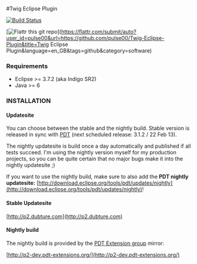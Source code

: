 #Twig Eclipse Plugin

[![Build Status](https://secure.travis-ci.org/pulse00/Twig-Eclipse-Plugin.png)](http://travis-ci.org/pulse00/Twig-Eclipse-Plugin)

[![Flattr this git repo](http://api.flattr.com/button/flattr-badge-large.png)](https://flattr.com/submit/auto?user_id=pulse00&url=https://github.com/pulse00/Twig-Eclipse-Plugin&title=Twig Eclipse Plugin&language=en_GB&tags=github&category=software) 

### Requirements

- Eclipse >= 3.7.2 (aka Indigo SR2)
- Java >= 6

### INSTALLATION

#### Updatesite

You can choose between the stable and the nightly build. Stable version is released in sync with [PDT](http://www.eclipse.org/projects/project.php?id=tools.pdt) (next scheduled release: 3.1.2 / 22 Feb 13).

The nightly updatesite is build once a day automatically and published if all tests succeed. I'm using the nightly version myself for my production projects, so you can be quite
certain that no major bugs make it into the nightly updatesite ;)

If you want to use the nightly build, make sure to also add the __PDT nightly updatesite:__ [http://download.eclipse.org/tools/pdt/updates/nightly](http://download.eclipse.org/tools/pdt/updates/nightly)!


#### Stable Updatesite

[http://p2.dubture.com](http://p2.dubture.com)


#### Nightly build

The nightly build is provided by the [PDT Extension group](https://github.com/pdt-eg) mirror:

[http://p2-dev.pdt-extensions.org/](http://p2-dev.pdt-extensions.org/)

